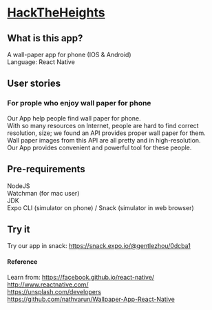 # [HackTheHeights](http://hacktheheights.com/)   

## What is this app?    
A wall-paper app for phone (IOS & Android)      
Language: React Native     

## User stories   
### For prople who enjoy wall paper for phone    
Our App help people find wall paper for phone.   
With so many resources on Internet, people are hard to find correct resolution, size; we found an API provides proper wall paper for them.  
Wall paper images from this API are all pretty and in high-resolution.    
Our App provides convenient and powerful tool for these people.   


## Pre-requirements    
NodeJS     
Watchman (for mac user)    
JDK    
Expo CLI (simulator on phone) / Snack (simulator in web browser)   

## Try it    
Try our app in snack: https://snack.expo.io/@gentlezhou/0dcba1     


#### Reference   
Learn from: 
https://facebook.github.io/react-native/    
http://www.reactnative.com/    
https://unsplash.com/developers    
https://github.com/nathvarun/Wallpaper-App-React-Native     




